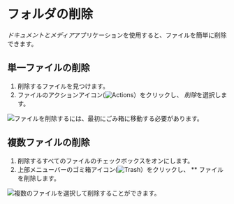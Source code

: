 # フォルダの削除

*ドキュメントとメディア*アプリケーションを使用すると、ファイルを簡単に削除できます。

## 単一ファイルの削除

1. 削除するファイルを見つけます。
2. ファイルのアクションアイコン(![Actions](../../../images/icon-options.png)）をクリックし、 *削除*を選択します。

![ファイルを削除するには、最初にごみ箱に移動する必要があります。](deleting-files/images/01.png)

## 複数ファイルの削除

1. 削除するすべてのファイルのチェックボックスをオンにします。
2. 上部メニューバーのゴミ箱アイコン(![Trash](../../../images/icon-app-trash.png)）をクリックし、 ** ファイルを削除します。

![複数のファイルを選択して削除することができます。](deleting-files/images/02.png)

